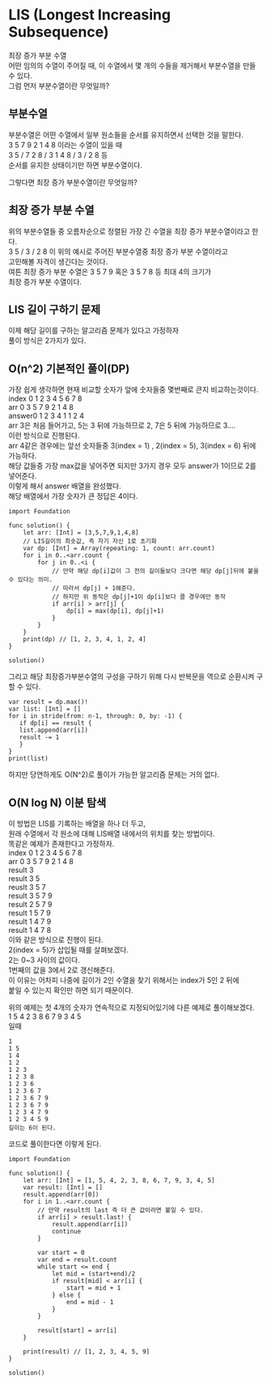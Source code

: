 # LIS (Longest Increasing Subsequence)
최장 증가 부분 수열    
어떤 임의의 수열이 주어질 때, 이 수열에서 몇 개의 수들을 제거해서 부분수열을 만들 수 있다.   
그럼 먼저 부분수열이란 무엇일까?   
## 부분수열
부분수열은 어떤 수열에서 일부 원소들을 순서를 유지하면서 선택한 것을 말한다.   
3 5 7 9 2 1 4 8 이라는 수열이 있을 때   
3 5 / 7 2 8 / 3 1 4 8 / 3 / 2 8 등   
순서를 유지한 상태이기만 하면 부분수열이다.   
   
그렇다면 최장 증가 부분수열이란 무엇일까?   
   
## 최장 증가 부분 수열
위의 부분수열들 중 오름차순으로 정렬된 가장 긴 수열을 최장 증가 부분수열이라고 한다.   
3 5 / 3 / 2 8 이 위의 예시로 주어진 부분수열중 최장 증가 부분 수열이라고   
고민해볼 자격이 생긴다는 것이다.   
여튼 최장 증가 부분 수열은 3 5 7 9 혹은 3 5 7 8 등 최대 4의 크기가   
최장 증가 부분 수열이다.   
   
   
## LIS 길이 구하기 문제  
이제 해당 길이를 구하는 알고리즘 문제가 있다고 가정하자   
풀이 방식은 2가지가 있다.   
   
   
## O(n^2) 기본적인 풀이(DP)
가장 쉽게 생각하면 현재 비교할 숫자가 앞에 숫자들중 몇번째로 큰지 비교하는것이다.   
index 0 1 2 3 4 5 6 7 8    
arr   0 3 5 7 9 2 1 4 8   
answer0 1 2 3 4 1 1 2 4   
arr 3은 처음 들어가고, 5는 3 뒤에 가능하므로 2, 7은 5 뒤에 가능하므로 3....   
이런 방식으로 진행된다.   
arr 4같은 경우에는 앞선 숫자들중 3(index = 1) , 2(index = 5), 3(index = 6) 뒤에 가능하다.   
해당 값들중 가장 max값을 넣어주면 되지만 3가지 경우 모두 answer가 1이므로 2를 넣어준다.   
이렇게 해서 answer 배열을 완성했다.   
해당 배열에서 가장 숫자가 큰 정답은 4이다.   
```
import Foundation

func solution() {
    let arr: [Int] = [3,5,7,9,1,4,8]
    // LIS길이의 최솟값, 즉 자기 자신 1로 초기화
    var dp: [Int] = Array(repeating: 1, count: arr.count)
    for i in 0..<arr.count {
        for j in 0..<i {
            // 만약 해당 dp[i]값이 그 전의 길이들보다 크다면 해당 dp[j]뒤에 붙을 수 있다는 의미.
            // 따라서 dp[j] + 1해준다.
            // 하지만 위 동작은 dp[j]+1이 dp[i]보다 클 경우에만 동작
            if arr[i] > arr[j] {
                dp[i] = max(dp[i], dp[j]+1)
            }
        }
    }
    print(dp) // [1, 2, 3, 4, 1, 2, 4]
}

solution()
```
그리고 해당 최장증가부분수열의 구성을 구하기 위해 다시 반복문을 역으로 순환시켜 구할 수 있다.   
```
var result = dp.max()!
var list: [Int] = [] 
for i in stride(from: n-1, through: 0, by: -1) {
   if dp[i] == result {
   list.append(arr[i])
   result -= 1
   }
}
print(list)
```
하지만 당연하게도 O(N^2)로 풀이가 가능한 알고리즘 문제는 거의 없다.   
   
   
## O(N log N) 이분 탐색   
이 방법은 LIS를 기록하는 배열을 하나 더 두고,   
원래 수열에서 각 원소에 대해 LIS배열 내에서의 위치를 찾는 방법이다.   
똑같은 예제가 존재한다고 가정하자.   
index 0 1 2 3 4 5 6 7 8    
arr   0 3 5 7 9 2 1 4 8   
result 3    
result 3 5   
reuslt 3 5 7   
result 3 5 7 9   
result 2 5 7 9   
result 1 5 7 9   
result 1 4 7 9   
result 1 4 7 8   
이와 같은 방식으로 진행이 된다.   
2(index = 5)가 삽입될 때를 살펴보겠다.   
2는 0~3 사이의 값이다.   
1번째의 값을 3에서 2로 갱신해준다.   
이 이유는 어차피 나중에 길이가 2인 수열을 찾기 위해서는 index가 5인 2 뒤에   
붙일 수 있는지 확인만 하면 되기 때문이다.   

위의 예제는 첫 4개의 숫자가 연속적으로 지정되어있기에 다른 예제로 풀이해보겠다.   
1 5 4 2 3 8 6 7 9 3 4 5   
일때   
```
1
1 5
1 4
1 2
1 2 3
1 2 3 8
1 2 3 6
1 2 3 6 7
1 2 3 6 7 9
1 2 3 6 7 9
1 2 3 4 7 9
1 2 3 4 5 9
길이는 6이 된다.   
```
코드로 풀이한다면 이렇게 된다.   
```
import Foundation

func solution() {
    let arr: [Int] = [1, 5, 4, 2, 3, 8, 6, 7, 9, 3, 4, 5]
    var result: [Int] = []
    result.append(arr[0])
    for i in 1..<arr.count {
        // 만약 result의 last 즉 더 큰 값이라면 붙일 수 있다.
        if arr[i] > result.last! {
            result.append(arr[i])
            continue
        }
        
        var start = 0
        var end = result.count
        while start <= end {
            let mid = (start+end)/2
            if result[mid] < arr[i] {
                start = mid + 1
            } else {
                end = mid - 1
            }
        }
        
        result[start] = arr[i]
    }
    
    print(result) // [1, 2, 3, 4, 5, 9]
}

solution()

```
